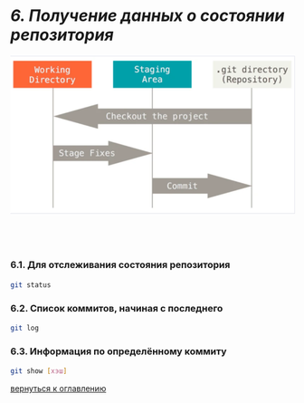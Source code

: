 # *6. Получение данных о состоянии репозитория*

![structure2](/images/structure2.png)

## &nbsp;

### 6.1. Для отслеживания состояния репозитория

```bash
git status
```

### 6.2. Список коммитов, начиная с последнего

```bash
git log
```

### 6.3. Информация по определённому коммиту

```bash
git show [хэш]
```

[вернуться к оглавлению](readme.md)
